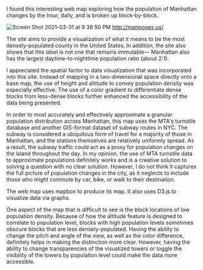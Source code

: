 I found this interesting web map exploring how the population of Manhattan changes by the hour, daily, and is broken up block-by-block.

![Screen Shot 2021-03-31 at 9 38 50 PM](https://user-images.githubusercontent.com/62718306/113231632-ac9b1c80-9269-11eb-9c5a-d3c0cb47075e.png)
http://manpopex.us/

The site aims to provide a visualization of what it means to be the most densely-populated county in the United States. In addition, the site also shows that this label is not one that remains immutable–– Manhattan also has the largest daytime-to-nighttime population ratio (about 2:1). 

I appreciated the spatial factor to data visualization that was incorporated into this site. Instead of mapping in a two-dimensional space directly onto a base map, the use of height and altitude to convey population density was especially effective. The use of a color gradient to differentiate dense blocks from less-dense blocks further enhanced the accessibility of the data being presented.

In order to most accurately and effectively approximate a granular population distribution across Manhattan, this map uses the MTA's turnstile database and another GIS-format dataset of subway routes in NYC. The subway is considered a ubiquitous form of travel for a majority of those in Manhattan, and the stations themselves are relatively uniformly spread. As a result, the subway traffic could act as a proxy for population changes on the island throughout the day. In my opinion, the use of MTA turnstile data to approximate populations definitely works and is a creative solution to solving a question with no clear solution. However, I do not think it captures the full picture of population changes in the city, as it neglects to include those who might commute by car, bike, or walk to their destination.

The web map uses mapbox to produce its map. It also uses D3.js to visualize data via graphs.

One aspect of the map that is difficult to see is the block locations of low population density. Because of how the altitude feature is designed to correlate to population level, blocks with high population levels sometimes obscure blocks that are less densely-populated. Having the ability to change the pitch and angle of the view, as well as the color difference, definitely helps in making the distinction more clear. However, having the ability to change transparencies of the visualized towers or toggle the visibility of the towers by population level could make the data more accessible.

